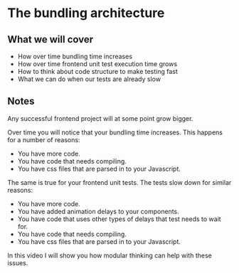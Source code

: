 # The bundling architecture

## What we will cover

- How over time bundling time increases
- How over time frontend unit test execution time grows
- How to think about code structure to make testing fast
- What we can do when our tests are already slow

## Notes

Any successful frontend project will at some point grow bigger.

Over time you will notice that your bundling time increases.
This happens for a number of reasons:

- You have more code.
- You have code that needs compiling.
- You have css files that are parsed in to your Javascript.

The same is true for your frontend unit tests.
The tests slow down for similar reasons:

- You have more code.
- You have added animation delays to your components.
- You have code that uses other types of delays that test needs to wait for.
- You have code that needs compiling.
- You have css files that are parsed in to your Javascript.

In this video I will show you how modular thinking can help with these issues.
